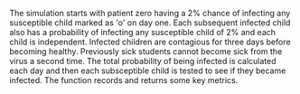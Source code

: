 The simulation starts with patient zero having a 2% chance of infecting any susceptible child marked as 'o' on day one. 
Each subsequent infected child also has a probability of infecting any susceptible child of 2% and each child is independent. 
Infected children are contagious for three days before becoming healthy. 
Previously sick students cannot become sick from the virus a second time.
The total probability of being infected is calculated each day and then each subsceptible child is tested to see if they became infected.
The function records and returns some key metrics. 
